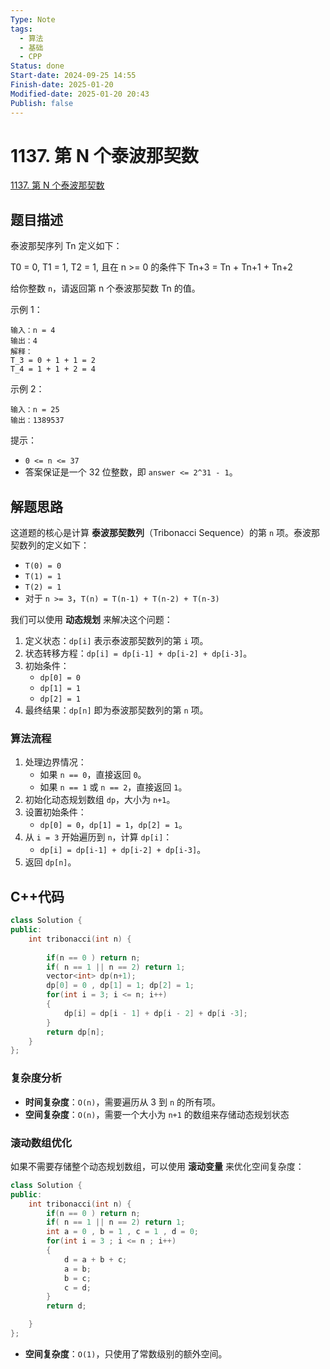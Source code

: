 ```yaml
---
Type: Note
tags:
  - 算法
  - 基础
  - CPP
Status: done
Start-date: 2024-09-25 14:55
Finish-date: 2025-01-20
Modified-date: 2025-01-20 20:43
Publish: false
---
```



# 1137. 第 N 个泰波那契数
[1137. 第 N 个泰波那契数](https://leetcode.cn/problems/n-th-tribonacci-number/)

## 题目描述
泰波那契序列 Tn 定义如下： 

T0 = 0, T1 = 1, T2 = 1, 且在 n >= 0 的条件下 Tn+3 = Tn + Tn+1 + Tn+2

给你整数 `n`，请返回第 n 个泰波那契数 Tn 的值。

示例 1：
```
输入：n = 4
输出：4
解释：
T_3 = 0 + 1 + 1 = 2
T_4 = 1 + 1 + 2 = 4
```

示例 2：
```
输入：n = 25
输出：1389537
```
 

提示：
- `0 <= n <= 37`
- 答案保证是一个 32 位整数，即 `answer <= 2^31 - 1`。
## 解题思路

这道题的核心是计算 **泰波那契数列**（Tribonacci Sequence）的第 `n` 项。泰波那契数列的定义如下：
- `T(0) = 0`
- `T(1) = 1`
- `T(2) = 1`
- 对于 `n >= 3`，`T(n) = T(n-1) + T(n-2) + T(n-3)`

我们可以使用 **动态规划** 来解决这个问题：
1. 定义状态：`dp[i]` 表示泰波那契数列的第 `i` 项。
2. 状态转移方程：`dp[i] = dp[i-1] + dp[i-2] + dp[i-3]`。
3. 初始条件：
    - `dp[0] = 0`
    - `dp[1] = 1`
    - `dp[2] = 1`
4. 最终结果：`dp[n]` 即为泰波那契数列的第 `n` 项。


### 算法流程
1. 处理边界情况：
    - 如果 `n == 0`，直接返回 `0`。
    - 如果 `n == 1` 或 `n == 2`，直接返回 `1`。
2. 初始化动态规划数组 `dp`，大小为 `n+1`。
3. 设置初始条件：
    - `dp[0] = 0`，`dp[1] = 1`，`dp[2] = 1`。
4. 从 `i = 3` 开始遍历到 `n`，计算 `dp[i]`：
    - `dp[i] = dp[i-1] + dp[i-2] + dp[i-3]`。
5. 返回 `dp[n]`。

## C++代码
```cpp
class Solution {
public:
    int tribonacci(int n) {
        
        if(n == 0 ) return n;
        if( n == 1 || n == 2) return 1;
        vector<int> dp(n+1);
        dp[0] = 0 , dp[1] = 1; dp[2] = 1;
        for(int i = 3; i <= n; i++)
        {
            dp[i] = dp[i - 1] + dp[i - 2] + dp[i -3]; 
        }
        return dp[n];
    }
};
```

### 复杂度分析
- **时间复杂度**：`O(n)`，需要遍历从 3 到 `n` 的所有项。
- **空间复杂度**：`O(n)`，需要一个大小为 `n+1` 的数组来存储动态规划状态

### 滚动数组优化
如果不需要存储整个动态规划数组，可以使用 **滚动变量** 来优化空间复杂度：
```cpp
class Solution {
public:
    int tribonacci(int n) {
        if(n == 0 ) return n;
        if( n == 1 || n == 2) return 1;
        int a = 0 , b = 1 , c = 1 , d = 0;
        for(int i = 3 ; i <= n ; i++)
        {
            d = a + b + c;
            a = b;
            b = c;
            c = d;
        }
        return d;

    }
};
```
- **空间复杂度**：`O(1)`，只使用了常数级别的额外空间。